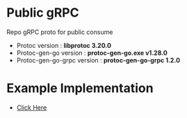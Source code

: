 # Public gRPC
Repo gRPC proto for public consume

- Protoc version : **libprotoc 3.20.0**
- Protoc-gen-go version : **protoc-gen-go.exe v1.28.0**
- Protoc-gen-go-grpc version : **protoc-gen-go-grpc 1.2.0**

# Example Implementation
- [Click Here](https://github.com/voltgizerz/public-protos)
